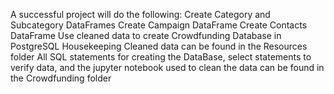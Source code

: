 
A successful project will do the following:
Create Category and Subcategory DataFrames
Create Campaign DataFrame
Create Contacts DataFrame
Use cleaned data to create Crowdfunding Database in PostgreSQL
Housekeeping
Cleaned data can be found in the Resources folder
All SQL statements for creating the DataBase, select statements to verify data, and the jupyter notebook used to clean the data can be found in the Crowdfunding folder

